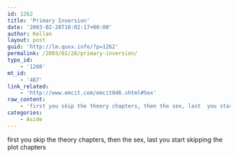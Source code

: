 ```yaml
---
id: 1262
title: 'Primary Inversion'
date: '2003-02-28T10:02:17+00:00'
author: Kellan
layout: post
guid: 'http://lm.quxx.info/?p=1262'
permalink: /2003/02/28/primary-inversion/
typo_id:
    - '1260'
mt_id:
    - '467'
link_related:
    - 'http://www.emcit.com/emcit046.shtml#Sex'
raw_content:
    - 'first you skip the theory chapters, then the sex, last  you start skipping the plot chapters'
categories:
    - Aside
---
```


first you skip the theory chapters, then the sex, last you start skipping the plot chapters